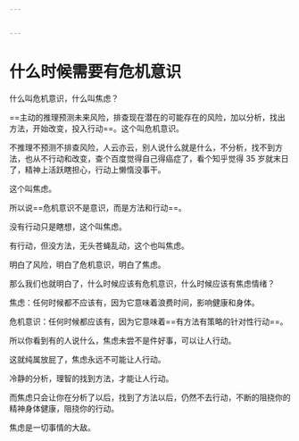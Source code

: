 ```yaml
---


---
```


# 什么时候需要有危机意识

什么叫危机意识，什么叫焦虑？

==主动的推理预测未来风险，排查现在潜在的可能存在的风险，加以分析，找出方法，开始改变，投入行动==。这个叫危机意识。

不推理不预测不排查风险，人云亦云，别人说什么就是什么，不分析，找不到方法，也从不行动和改变，查个百度觉得自己得癌症了，看个知乎觉得 35 岁就末日了，精神上活跃瞎担心，行动上懒惰没事干。

这个叫焦虑。

所以说==危机意识不是意识，而是方法和行动==。

没有行动只是瞎想，这个叫焦虑。

有行动，但没方法，无头苍蝇乱动，这个也叫焦虑。

明白了风险，明白了危机意识，明白了焦虑。

那么我们也就明白了，什么时候应该有危机意识，什么时候应该有焦虑情绪？

焦虑：任何时候都不应该有，因为它意味着浪费时间，影响健康和身体。

危机意识：任何时候都应该有，因为它意味着==有方法有策略的针对性行动==。

所以你看到有的人说什么，焦虑未尝不是件好事，可以让人行动。

这就纯属放屁了，焦虑永远不可能让人行动。

冷静的分析，理智的找到方法，才能让人行动。

而焦虑只会让你在分析了以后，找到了方法以后，仍然不去行动，不断的阻挠你的精神身体健康，阻挠你的行动。

焦虑是一切事情的大敌。
